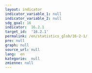 ```yaml
---
layout: indicator
indicator_variable_1: null
indicator_variable_2: null
sdg_goal: 16
indicator:  16.2.1
target_id:  '16.2.1'
permalink: /en/statistics_glob/16-2-1/
pre: null
graph: null
source_url: null
lang:  en
kategorie:  null
zmienne: null
---
```

